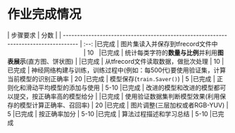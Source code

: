 # 作业完成情况

| 步骤要求                                                                            | 分数 |
| ----------------------------------------------------------------------------------- | :--: |已完成
| 图片集读入并保存到tfrecord文件中                                                    | 10   |已完成
| 统计每类字符的**数量与比例**并利用**图表展示**(直方图、饼状图)                      |      |已完成
| 从tfrecord文件读取数据，做批次处理                                                  | 10   |已完成
| 神经网络构建与训练，训练过程中(例如：每500代)要使用验证集，计算当前模型的识别正确率 | 20   |已完成
| 模型保存(`train.Saver()`)                                                           | 5    |已完成
| 正则化和滑动平均模型的添加与使用                                                    | 5-10 |已完成
| 改进的模型和改进的模型都可以提交，按正确率高的模型给分                              |      |已完成
| 使用验证数据集判断模型效果(利用保存的模型计算正确率、召回率)                        | 20   |已完成
| 图片调整(三层加权或者RGB-YUV)                                                       | 5    |已完成
| 按正确率加分                                                                        | 5-10 |已完成
| 算法过程描述和学习总结                                                              | 5-10 |已完成
